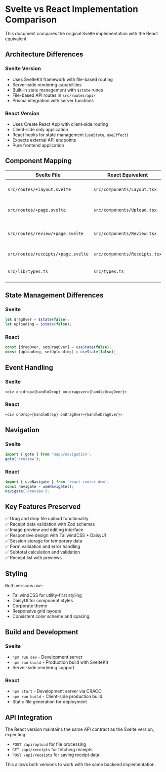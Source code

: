 # Svelte vs React Implementation Comparison

This document compares the original Svelte implementation with the React equivalent.

## Architecture Differences

### Svelte Version
- Uses SvelteKit framework with file-based routing
- Server-side rendering capabilities  
- Built-in state management with `$state` runes
- File-based API routes in `src/routes/api/`
- Prisma integration with server functions

### React Version
- Uses Create React App with client-side routing
- Client-side only application
- React hooks for state management (`useState`, `useEffect`)
- Expects external API endpoints
- Pure frontend application

## Component Mapping

| Svelte File | React Equivalent | Notes |
|-------------|------------------|-------|
| `src/routes/+layout.svelte` | `src/components/Layout.tsx` | Navigation and layout structure |
| `src/routes/+page.svelte` | `src/components/Upload.tsx` | File upload interface |
| `src/routes/review/+page.svelte` | `src/components/Review.tsx` | Receipt review and editing |
| `src/routes/receipts/+page.svelte` | `src/components/Receipts.tsx` | Receipt list view |
| `src/lib/types.ts` | `src/types.ts` | Shared type definitions |

## State Management Differences

### Svelte
```javascript
let dragOver = $state(false);
let uploading = $state(false);
```

### React
```typescript
const [dragOver, setDragOver] = useState(false);
const [uploading, setUploading] = useState(false);
```

## Event Handling

### Svelte
```svelte
<div on:drop={handleDrop} on:dragover={handleDragOver}>
```

### React
```tsx
<div onDrop={handleDrop} onDragOver={handleDragOver}>
```

## Navigation

### Svelte
```javascript
import { goto } from '$app/navigation';
goto('/review');
```

### React
```typescript
import { useNavigate } from 'react-router-dom';
const navigate = useNavigate();
navigate('/review');
```

## Key Features Preserved

✅ Drag and drop file upload functionality  
✅ Receipt data validation with Zod schemas  
✅ Image preview and editing interface  
✅ Responsive design with TailwindCSS + DaisyUI  
✅ Session storage for temporary data  
✅ Form validation and error handling  
✅ Subtotal calculation and validation  
✅ Receipt list with previews  

## Styling

Both versions use:
- TailwindCSS for utility-first styling
- DaisyUI for component styles
- Corporate theme
- Responsive grid layouts
- Consistent color scheme and spacing

## Build and Development

### Svelte
- `npm run dev` - Development server
- `npm run build` - Production build with SvelteKit
- Server-side rendering support

### React
- `npm start` - Development server via CRACO
- `npm run build` - Client-side production build
- Static file generation for deployment

## API Integration

The React version maintains the same API contract as the Svelte version, expecting:
- `POST /api/upload` for file processing
- `GET /api/receipts` for fetching receipts  
- `POST /api/receipts` for saving receipt data

This allows both versions to work with the same backend implementation.